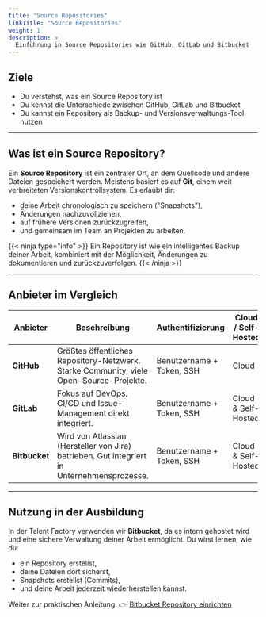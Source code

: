 ```yaml
---
title: "Source Repositories"
linkTitle: "Source Repositories"
weight: 1
description: >
  Einführung in Source Repositories wie GitHub, GitLab und Bitbucket
---
```


## Ziele

- Du verstehst, was ein Source Repository ist
- Du kennst die Unterschiede zwischen GitHub, GitLab und Bitbucket
- Du kannst ein Repository als Backup- und Versionsverwaltungs-Tool nutzen

---

## Was ist ein Source Repository?

Ein **Source Repository** ist ein zentraler Ort, an dem Quellcode und andere Dateien gespeichert werden. Meistens basiert es auf **Git**, einem weit verbreiteten Versionskontrollsystem. Es erlaubt dir:

- deine Arbeit chronologisch zu speichern ("Snapshots"),
- Änderungen nachzuvollziehen,
- auf frühere Versionen zurückzugreifen,
- und gemeinsam im Team an Projekten zu arbeiten.

{{< ninja type="info" >}}
Ein Repository ist wie ein intelligentes Backup deiner Arbeit, kombiniert mit der Möglichkeit, Änderungen zu dokumentieren und zurückzuverfolgen.
{{< /ninja >}}

---

## Anbieter im Vergleich

| Anbieter      | Beschreibung                                                                                | Authentifizierung         | Cloud / Self-Hosted |
| ------------- | ------------------------------------------------------------------------------------------- | ------------------------- | ------------------- |
| **GitHub**    | Größtes öffentliches Repository-Netzwerk. Starke Community, viele Open-Source-Projekte.     | Benutzername + Token, SSH | Cloud               |
| **GitLab**    | Fokus auf DevOps. CI/CD und Issue-Management direkt integriert.                             | Benutzername + Token, SSH | Cloud & Self-Hosted |
| **Bitbucket** | Wird von Atlassian (Hersteller von Jira) betrieben. Gut integriert in Unternehmensprozesse. | Benutzername + Token, SSH | Cloud & Self-Hosted |

---

## Nutzung in der Ausbildung

In der Talent Factory verwenden wir **Bitbucket**, da es intern gehostet wird und eine sichere Verwaltung deiner Arbeit ermöglicht. Du wirst lernen, wie du:

- ein Repository erstellst,
- deine Dateien dort sicherst,
- Snapshots erstellst (Commits),
- und deine Arbeit jederzeit wiederherstellen kannst.

Weiter zur praktischen Anleitung: 👉 [Bitbucket Repository einrichten](./01_personal-bitbucket/)
